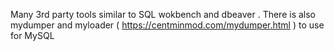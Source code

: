 Many 3rd party tools similar to SQL wokbench and dbeaver . There is also mydumper and myloader ( https://centminmod.com/mydumper.html ) to use for MySQL
